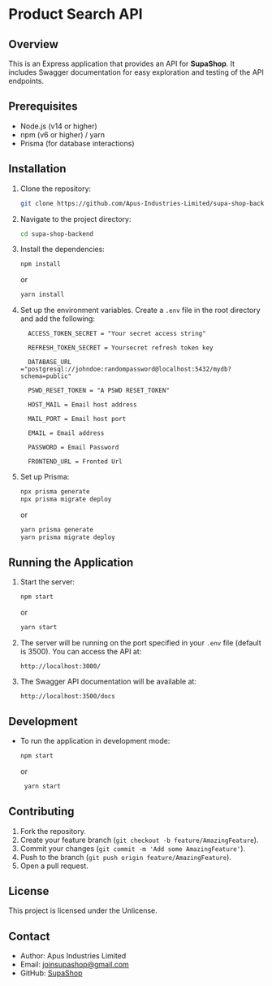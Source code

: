 # Product Search API

## Overview
This is an Express application that provides an API for **SupaShop**. It includes Swagger documentation for easy exploration and testing of the API endpoints.


## Prerequisites
- Node.js (v14 or higher)
- npm (v6 or higher) / yarn
- Prisma (for database interactions)

## Installation
1. Clone the repository:
    ```sh
    git clone https://github.com/Apus-Industries-Limited/supa-shop-backend.git
    ```

2. Navigate to the project directory:
    ```sh
    cd supa-shop-backend
    ```

3. Install the dependencies:
    ```sh
    npm install
    ```
      or
      ```sh
    yarn install
    ```

4. Set up the environment variables. Create a `.env` file in the root directory and add the following:
    ```env
      ACCESS_TOKEN_SECRET = "Your secret access string"

      REFRESH_TOKEN_SECRET = Yoursecret refresh token key

      DATABASE_URL ="postgresql://johndoe:randompassword@localhost:5432/mydb?schema=public"

      PSWD_RESET_TOKEN = "A PSWD RESET_TOKEN"

      HOST_MAIL = Email host address

      MAIL_PORT = Email host port

      EMAIL = Email address

      PASSWORD = Email Password

      FRONTEND_URL = Fronted Url
    ```

5. Set up Prisma:
    ```sh
    npx prisma generate
    npx prisma migrate deploy
    ```
    or

    ```sh
    yarn prisma generate
    yarn prisma migrate deploy
    ```

## Running the Application
1. Start the server:
    ```sh
    npm start
    ```
      or
      ```sh
    yarn start
    ```

2. The server will be running on the port specified in your `.env` file (default is 3500). You can access the API at:
    ```
    http://localhost:3000/
    ```

3. The Swagger API documentation will be available at:
    ```
    http://localhost:3500/docs
    ```


## Development
- To run the application in development mode:
    ```sh
    npm start
    ```
     or

     ```sh
      yarn start
    ```

## Contributing
1. Fork the repository.
2. Create your feature branch (`git checkout -b feature/AmazingFeature`).
3. Commit your changes (`git commit -m 'Add some AmazingFeature'`).
4. Push to the branch (`git push origin feature/AmazingFeature`).
5. Open a pull request.

## License
This project is licensed under the Unlicense.

## Contact
- Author: Apus Industries Limited
- Email: joinsupashop@gmail.com
- GitHub: [SupaShop](https://github.com/Apus-Industries-Limited/supa-shop-backend)


